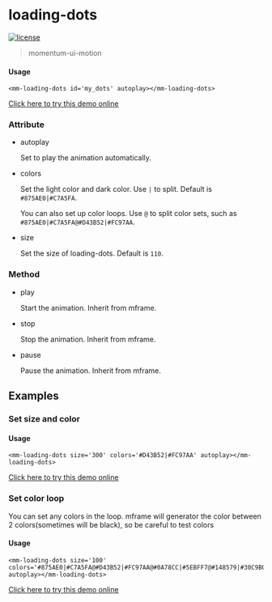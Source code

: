 <!-- 
---
date: 2020/4/27 11:00:00
---
-->
# loading-dots

[![license](https://img.shields.io/github/license/momentum-design/momentum-ui.svg?color=blueviolet)](https://github.com/momentum-design/momentum-ui/blob/master/charts/LICENSE)

> momentum-ui-motion

#### Usage

<!--#html1#-->
```
<mm-loading-dots id='my_dots' autoplay></mm-loading-dots>
```

[Click here to try this demo online](https://codepen.io/arthusliang/pen/BaoRRxz)

### Attribute

+ autoplay

	Set to play the animation automatically.

+ colors

	Set the light color and dark color. Use ```|``` to split. Default is ```#875AE0|#C7A5FA```.
	
	You can also set up color loops. Use ```@``` to split color sets, such as ```#875AE0|#C7A5FA@#D43B52|#FC97AA```. 

+ size

	Set the size of loading-dots. Default is ```110```.

### Method

+ play

	Start the animation. Inherit from mframe.

+ stop

	Stop the animation. Inherit from mframe.

+ pause

	Pause the animation. Inherit from mframe.

## Examples

### Set size and color

#### Usage

<!--#html2#-->
```
<mm-loading-dots size='300' colors='#D43B52|#FC97AA' autoplay></mm-loading-dots>
```

[Click here to try this demo online](https://codepen.io/arthusliang/pen/Vwvbbdo)

### Set color loop

You can set any colors in the loop. mframe will generator the color between 2 colors(sometimes will be black), so be careful to test colors

#### Usage

<!--#html3#-->
```
<mm-loading-dots size='100' colors='#875AE0|#C7A5FA@#D43B52|#FC97AA@#0A78CC|#5EBFF7@#148579|#30C9B0@#7D7A18|#B4BA43@#C74F0E|#FF9D52' autoplay></mm-loading-dots>
```

[Click here to try this demo online](https://codepen.io/arthusliang/pen/qBOmmzz)


